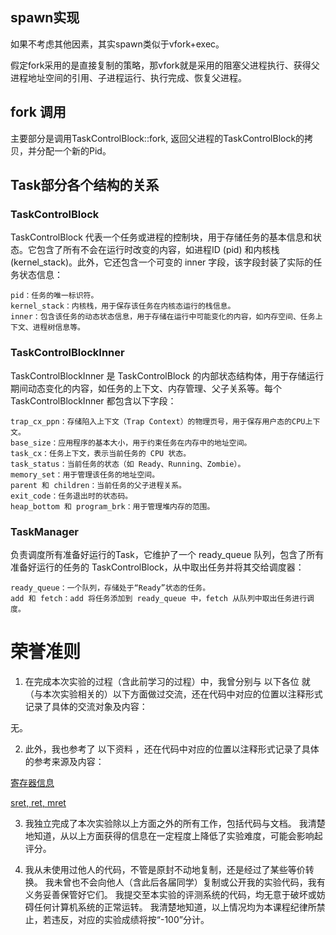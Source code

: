 ## spawn实现

如果不考虑其他因素，其实spawn类似于vfork+exec。

假定fork采用的是直接复制的策略，那vfork就是采用的阻塞父进程执行、获得父进程地址空间的引用、子进程运行、执行完成、恢复父进程。


## fork 调用

主要部分是调用TaskControlBlock::fork, 返回父进程的TaskControlBlock的拷贝，并分配一个新的Pid。

## Task部分各个结构的关系

###  TaskControlBlock

TaskControlBlock 代表一个任务或进程的控制块，用于存储任务的基本信息和状态。它包含了所有不会在运行时改变的内容，如进程ID (pid) 和内核栈 (kernel_stack)。此外，它还包含一个可变的 inner 字段，该字段封装了实际的任务状态信息：

    pid：任务的唯一标识符。
    kernel_stack：内核栈，用于保存该任务在内核态运行的栈信息。
    inner：包含该任务的动态状态信息，用于存储在运行中可能变化的内容，如内存空间、任务上下文、进程树信息等。

### TaskControlBlockInner

TaskControlBlockInner 是 TaskControlBlock 的内部状态结构体，用于存储运行期间动态变化的内容，如任务的上下文、内存管理、父子关系等。每个 TaskControlBlockInner 都包含以下字段：

    trap_cx_ppn：存储陷入上下文（Trap Context）的物理页号，用于保存用户态的CPU上下文。
    base_size：应用程序的基本大小，用于约束任务在内存中的地址空间。
    task_cx：任务上下文，表示当前任务的 CPU 状态。
    task_status：当前任务的状态（如 Ready、Running、Zombie）。
    memory_set：用于管理该任务的地址空间。
    parent 和 children：当前任务的父子进程关系。
    exit_code：任务退出时的状态码。
    heap_bottom 和 program_brk：用于管理堆内存的范围。

### TaskManager

负责调度所有准备好运行的Task，它维护了一个 ready_queue 队列，包含了所有准备好运行的任务的 TaskControlBlock，从中取出任务并将其交给调度器：

    ready_queue：一个队列，存储处于“Ready”状态的任务。
    add 和 fetch：add 将任务添加到 ready_queue 中，fetch 从队列中取出任务进行调度。


# 荣誉准则


1. 在完成本次实验的过程（含此前学习的过程）中，我曾分别与 以下各位 就（与本次实验相关的）以下方面做过交流，还在代码中对应的位置以注释形式记录了具体的交流对象及内容：

无。

2.  此外，我也参考了 以下资料 ，还在代码中对应的位置以注释形式记录了具体的参考来源及内容：


[寄存器信息](https://tclin914.github.io/77838749/)

[sret, ret, mret](https://blog.csdn.net/weixin_42031299/article/details/136844715)

3. 我独立完成了本次实验除以上方面之外的所有工作，包括代码与文档。 我清楚地知道，从以上方面获得的信息在一定程度上降低了实验难度，可能会影响起评分。

4. 我从未使用过他人的代码，不管是原封不动地复制，还是经过了某些等价转换。 我未曾也不会向他人（含此后各届同学）复制或公开我的实验代码，我有义务妥善保管好它们。 我提交至本实验的评测系统的代码，均无意于破坏或妨碍任何计算机系统的正常运转。 我清楚地知道，以上情况均为本课程纪律所禁止，若违反，对应的实验成绩将按“-100”分计。

 
